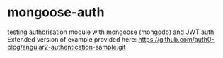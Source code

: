 # mongoose-auth
testing authorisation module with mongoose (mongodb) and JWT auth. Extended version of example provided here: https://github.com/auth0-blog/angular2-authentication-sample.git
